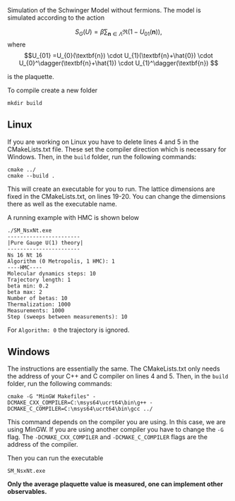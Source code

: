 Simulation of the Schwinger Model without fermions. The model is simulated according to the action 

$$S_G\left(U\right) = \beta \sum_{\textbf{n}\in \Lambda} \Re \left(1 - U_{01}(\textbf{n})\right),$$
where $$U_{01} =U_{0}(\textbf{n}) \cdot U_{1}(\textbf{n}+\hat{0}) \cdot U_{0}^\dagger(\textbf{n}+\hat{1}) \cdot U_{1}^\dagger(\textbf{n}) $$ 

is the plaquette.

To compile create a new folder 

```
mkdir build
```

## Linux
If you are working on Linux you have to delete lines 4 and 5 in the CMakeLists.txt file. 
These set the compiler direction which is necessary for Windows. Then, in the `build` folder, run the following commands:

```
cmake ../
cmake --build .
```

This will create an executable for you to run. The lattice dimensions are fixed in the CMakeLists.txt, on lines 19-20. 
You can change the dimensions there as well as the executable name.

A running example with HMC is shown below

```
./SM_NsxNt.exe
-----------------------
|Pure Gauge U(1) theory|
-----------------------
Ns 16 Nt 16
Algorithm (0 Metropolis, 1 HMC): 1
----HMC----
Molecular dynamics steps: 10
Trajectory length: 1
beta min: 0.2
beta max: 2
Number of betas: 10
Thermalization: 1000
Measurements: 1000
Step (sweeps between measurements): 10
```

For `Algorithm: 0` the trajectory is ignored.

## Windows

The instructions are essentially the same. The CMakeLists.txt only needs the address of your C++ and C compiler on lines 4 and 5. 
Then, in the `build` folder, run the following commands:
```
cmake -G "MinGW Makefiles" -DCMAKE_CXX_COMPILER=C:\msys64\ucrt64\bin\g++ -DCMAKE_C_COMPILER=C:\msys64\ucrt64\bin\gcc ../
```

 This command depends on the compiler you are using. In this case, we are using MinGW. If you are using another compiler 
 you have to change the `-G` flag. The `-DCMAKE_CXX_COMPILER` and `-DCMAKE_C_COMPILER` flags are the address of the compiler.

Then you can run the executable

```
SM_NsxNt.exe
```

**Only the average plaquette value is measured, one can implement other observables.**